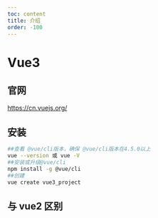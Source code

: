 ```yaml
---
toc: content
title: 介绍
order: -100
---
```


# Vue3

## 官网

https://cn.vuejs.org/

## 安装

```bash
##查看 @vue/cli版本，确保 @vue/cli版本在4.5.0以上
vue --version 或 vue -V
##安装或升级@vue/cli
npm install -g @vue/cli
##创建
vue create vue3_project

```

## 与 vue2 区别
